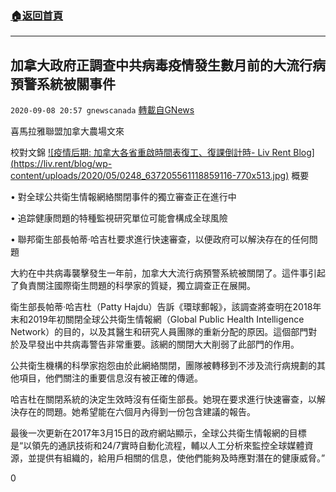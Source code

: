 ###  [:house:返回首頁](https://github.com/ourhimalayas/txt)
---

## 加拿大政府正調查中共病毒疫情發生數月前的大流行病預警系統被關事件
`2020-09-08 20:57 gnewscanada` [轉載自GNews](https://gnews.org/zh-hant/342123/)

喜馬拉雅聯盟加拿大農場文來

校對文錦
[!\[疫情后期: 加拿大各省重啟時間表復工、復課倒計時- Liv Rent Blog\](https://liv.rent/blog/wp-content/uploads/2020/05/0248_637205561118859116-770x513.jpg)](https://www.google.ca/url?sa=i&amp;url=https%3A%2F%2Fliv.rent%2Fblog%2Fzh%2F2020%2F05%2F%25E5%258A%25A0%25E6%258B%25BF%25E5%25A4%25A7%25E5%25A4%258D%25E5%25B7%25A5%25E6%2597%25B6%25E9%2597%25B4%25E8%25A1%25A8%2F&amp;psig=AOvVaw05ykZ8m2L_dLazE_10HLEg&amp;ust=1599698378029000&amp;source=images&amp;cd=vfe&amp;ved=0CAIQjRxqFwoTCLCc24Xr2usCFQAAAAAdAAAAABAD)
概要

• 對全球公共衛生情報網絡關閉事件的獨立審查正在進行中

• 追踪健康問題的特種監視研究單位可能會構成全球風險

• 聯邦衛生部長帕蒂·哈吉杜要求進行快速審查，以便政府可以解決存在的任何問題

大約在中共病毒襲擊發生一年前，加拿大大流行病預警系統被關閉了。這件事引起了負責關注國際衛生問題的科學家的質疑，獨立調查正在展開。

衛生部長帕蒂·哈吉杜（Patty Hajdu）告訴《環球郵報》，該調查將查明在2018年末和2019年初關閉全球公共衛生情報網（Global Public Health Intelligence Network）的目的，以及其醫生和研究人員團隊的重新分配的原因。這個部門對於及早發出中共病毒警告非常重要。該網的關閉大大削弱了此部門的作用。

公共衛生機構的科學家抱怨由於此網絡關閉，團隊被轉移到不涉及流行病規劃的其他項目，他們關注的重要信息沒有被正確的傳遞。

哈吉杜在關閉系統的決定生效時沒有任衛生部長。她現在要求進行快速審查，以解決存在的問題。她希望能在六個月內得到一份包含建議的報告。

最後一次更新在2017年3月15日的政府網站顯示，全球公共衛生情報網的目標是“以領先的通訊技術和24/7實時自動化流程，輔以人工分析來監控全球媒體資源，並提供有組織的，給用戶相關的信息，使他們能夠及時應對潛在的健康威脅。”

0
